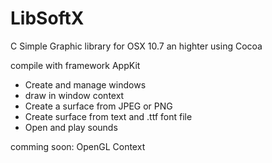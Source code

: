 # LibSoftX
C Simple Graphic library for OSX 10.7 an highter using Cocoa

compile with framework AppKit

- Create and manage windows
- draw in window context
- Create a surface from JPEG or PNG
- Create surface from text and .ttf font file
- Open and play sounds

comming soon: OpenGL Context
